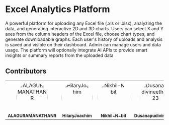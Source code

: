 # Excel Analytics Platform

A powerful platform for uploading any Excel file (.xls or .xlsx), analyzing the data, and generating
interactive 2D and 3D charts. Users can select X and Y axes from the column headers of the Excel file,
choose chart types, and generate downloadable graphs. Each user's history of uploads and analysis is saved
and visible on their dashboard. Admin can manage users and data usage. The platform will optionally
integrate AI APIs to provide smart insights or summary reports from the uploaded data


## Contributors 

<table>
  <tr>
    <td align="center">
      <a href="https://github.com/ALAGURAMANATHANR">
        <img src="https://github.com/ALAGURAMANATHANR.png" width="100" style="border-radius: 50%;" alt="ALAGURAMANATHANR"/>
        <br />
        <sub><b>ALAGURAMANATHANR</b></sub>
      </a>
      <br />
    </td>
    <td align="center">
      <a href="https://github.com/HilaryJoachim">
        <img src="https://github.com/HilaryJoachim.png" width="100" style="border-radius: 50%;" alt="HilaryJoachim"/>
        <br />
        <sub><b>HilaryJoachim</b></sub>
      </a>
      <br />
    </td>
    <td align="center">
      <a href="https://github.com/Nikhil-N-bit">
        <img src="https://github.com/Nikhil-N-bit.png" width="100" style="border-radius: 50%;" alt="Nikhil-N-bit"/>
        <br />
        <sub><b>Nikhil-N-bit</b></sub>
      </a>
      <br />
    </td>
    <td align="center">
      <a href="https://github.com/Dusanapudivineetha123">
        <img src="https://github.com/Dusanapudivineetha123" width="100" style="border-radius: 50%;" alt="Dusanapudivineetha123"/>
        <br />
        <sub><b>Dusanapudivineetha</b></sub>
      </a>
      <br />
    </td>
  </tr>
</table>
